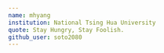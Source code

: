 ```yaml
---
name: mhyang
institution: National Tsing Hua University
quote: Stay Hungry, Stay Foolish.
github_user: soto2080
---
```

